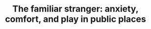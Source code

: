 ---
title: "The familiar stranger: anxiety, comfort, and play in public places"
layout: default
year: 2004
authors: [ Eric Paulos, Elizabeth Goodman ]
tags: [ UbiComp, Social Computing ]
citation: "Eric Paulos and Elizabeth Goodman. 2004. The familiar stranger: anxiety, comfort, and play in public places. In Proceedings of the SIGCHI Conference on Human Factors in Computing Systems (CHI '04). Association for Computing Machinery, New York, NY, USA, 223–230. https://doi.org/10.1145/985692.985721"
type: Conference Paper
links: [https://doi.org/10.1145/985692.985721]
link_descriptions: [ DOI ]
---